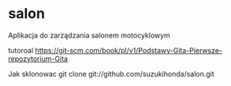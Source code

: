 # salon
Aplikacja do zarządzania salonem motocyklowym

tutoroal
https://git-scm.com/book/pl/v1/Podstawy-Gita-Pierwsze-repozytorium-Gita

Jak sklonowac
git clone git://github.com/suzukihonda/salon.git